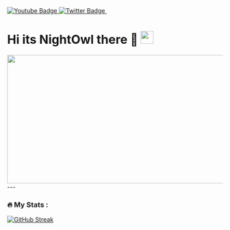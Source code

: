 <div id="badges">
  </a>
  <a href="https://www.youtube.com/channel/UC9EMRj1ProWui-jUGJrrelQ">
    <img src="https://img.shields.io/badge/YouTube-red?style=for-the-badge&logo=youtube&logoColor=white" alt="Youtube Badge"/>
  </a>
  <a href="https://twitter.com/NighOwl721">
    <img src="https://img.shields.io/badge/Twitter-blue?style=for-the-badge&logo=twitter&logoColor=white" alt="Twitter Badge"/>
  <img src="https://komarev.com/ghpvc/?username=NightOwlDevelopment&style=flat-square&color=blue" alt=""/>
  </a>
 </div>
  <h1>
   Hi its NightOwl there 👋
  <img src="https://media.giphy.com/media/hvRJCLFzcasrR4ia7z/giphy.gif" width="30px"/>
</h1>
</div>
<div align="center">
  <img src="https://media.giphy.com/media/dWesBcTLavkZuG35MI/giphy.gif" width="600" height="300"/>
</div>
---

### :fire: My Stats :
[![GitHub Streak](https://github-readme-streak-stats.herokuapp.com?user=NightOwlDevelopment&theme=dark)](https://git.io/streak-stats)
